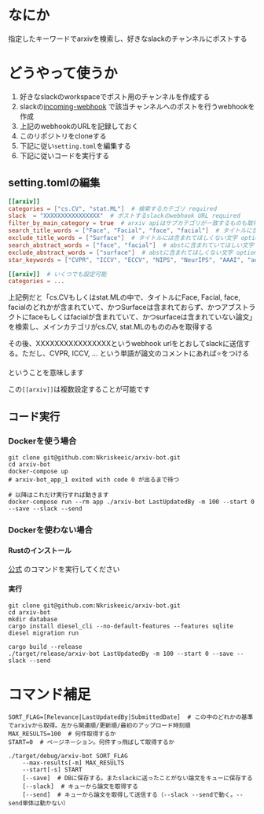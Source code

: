 # なにか

指定したキーワードでarxivを検索し、好きなslackのチャンネルにポストする

# どうやって使うか

1. 好きなslackのworkspaceでポスト用のチャンネルを作成する
1. slackの[incoming-webhook](https://api.slack.com/messaging/webhooks) で該当チャンネルへのポストを行うwebhookを作成
1. 上記のwebhookのURLを記録しておく
1. このリポジトリをcloneする
1. 下記に従い`setting.toml`を編集する
1. 下記に従いコードを実行する


## setting.tomlの編集

```toml
[[arxiv]]
categories = ["cs.CV", "stat.ML"]  # 検索するカテゴリ required
slack  = "XXXXXXXXXXXXXXXX"  # ポストするslackのwebhook URL required
filter_by_main_category = true  # arxiv apiはサブカテゴリが一致するものも取得するが、上記で指定したカテゴリがメインカテゴリとして登録されているものだけにフィルタリングする required
search_title_words = ["Face", "Facial", "face", "facial"]  # タイトルに含まれていてほしい文字 optional
exclude_title_words = ["Surface"]  # タイトルには含まれてほしくない文字 optional
search_abstract_words = ["face", "facial"]  # abstに含まれていてほしい文字 optional
exclude_abstract_words = ["surface"]  # abstに含まれてほしくない文字 optional
star_keywords = ["CVPR", "ICCV", "ECCV", "NIPS", "NeurIPS", "AAAI", "accept"]  # ハイライト対象のワード optional

[[arxiv]]  # いくつでも設定可能
categories = ...
```
上記例だと「cs.CVもしくはstat.MLの中で、タイトルにFace, Facial, face, facialのどれかが含まれていて、かつSurfaceは含まれておらず、かつアブストラクトにfaceもしくはfacialが含まれていて、かつsurfaceは含まれていない論文」を検索し、メインカテゴリがcs.CV, stat.MLのもののみを取得する

その後、XXXXXXXXXXXXXXXXというwebhook urlをとおしてslackに送信する。ただし、CVPR, ICCV, ... という単語が論文のコメントにあれば:star:をつける


ということを意味します

この`[[arxiv]]`は複数設定することが可能です

## コード実行

### Dockerを使う場合

```shell script
git clone git@github.com:Nkriskeeic/arxiv-bot.git
cd arxiv-bot
docker-compose up
# arxiv-bot_app_1 exited with code 0 が出るまで待つ

# 以降はこれだけ実行すれば動きます
docker-compose run --rm app ./arxiv-bot LastUpdatedBy -m 100 --start 0 --save --slack --send
```

### Dockerを使わない場合

#### Rustのインストール

[公式](https://www.rust-lang.org/ja/tools/install) のコマンドを実行してください

#### 実行

```shell script
git clone git@github.com:Nkriskeeic/arxiv-bot.git
cd arxiv-bot
mkdir database
cargo install diesel_cli --no-default-features --features sqlite
diesel migration run

cargo build --release
./target/release/arxiv-bot LastUpdatedBy -m 100 --start 0 --save --slack --send
```

# コマンド補足

```shell script
SORT_FLAG=[Relevance|LastUpdatedBy|SubmittedDate]  # この中のどれかの基準でarxivから取得。左から関連順/更新順/最初のアップロード時刻順
MAX_RESULTS=100  # 何件取得するか
START=0  # ページネーション。何件すっ飛ばして取得するか

./target/debug/arxiv-bot SORT_FLAG
    --max-results[-m] MAX_RESULTS
    --start[-s] START
    [--save]  # DBに保存する。またslackに送ったことがない論文をキューに保存する
    [--slack]  # キューから論文を取得する
    [--send]  # キューから論文を取得して送信する（--slack --sendで動く。--send単体は動かない）
```
